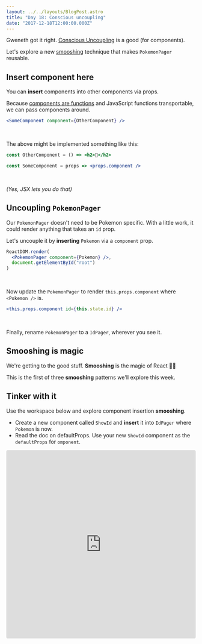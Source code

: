 ```yaml
---
layout: ../../layouts/BlogPost.astro
title: "Day 18: Conscious uncoupling"
date: "2017-12-18T12:00:00.000Z"
---
```


<div class="measure">

Gweneth got it right.
[Conscious Uncoupling](https://goop.com/work/relationships/conscious-uncoupling-2/) is a good (for components).

Let's explore a new [smooshing](/2017/12) technique that makes `PokemonPager` reusable.

## Insert component here

You can **insert** components into other components via props.

Because [components are functions](https://react.holiday/2017/3) and JavaScript functions transportable, we can pass components around.

```jsx
<SomeComponent component={OtherComponent} />
```

<br />

The above might be implemented something like this:

```jsx
const OtherComponent = () => <h2>👋</h2>

const SomeComponent = props => <props.component />
```

<br />

_(Yes, JSX lets you do that)_

## Uncoupling `PokemonPager`

Our `PokemonPager` doesn't need to be Pokemon specific.
With a little work, it could render anything that takes an `id` prop.

Let's uncouple it by **inserting** `Pokemon` via a `component` prop.

```jsx
ReactDOM.render(
  <PokemonPager component={Pokemon} />,
  document.getElementById("root")
)
```
<br />

Now update the `PokemonPager` to render `this.props.component` where `<Pokemon />` is.

```jsx
<this.props.component id={this.state.id} />
```
<br />

Finally, rename `PokemonPager` to a `IdPager`, wherever you see it.

## Smooshing is magic

We're getting to the good stuff.
**Smooshing** is the magic of React 🧙‍♂️

This is the first of three **smooshing** patterns we'll explore this week.

## Tinker with it

Use the workspace below and explore component insertion **smooshing**.
* Create a new component called `ShowId` and **insert** it into `IdPager` where `Pokemon` is now.
* Read the doc on defaultProps. Use your new `ShowId` component as the `defaultProps` for `omponent`.

</div>

<iframe src="https://codesandbox.io/embed/my582lwk4p" style="width:100%; height:500px; border:0; border-radius: 4px; overflow:hidden;" sandbox="allow-modals allow-forms allow-popups allow-scripts allow-same-origin"></iframe>
